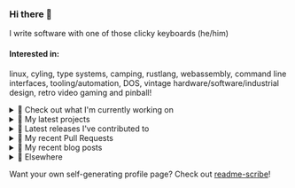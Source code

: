 ### Hi there 👋

I write software with one of those clicky keyboards (he/him)

#### Interested in:
linux, cyling, type systems, camping, rustlang, webassembly, command line interfaces, tooling/automation, DOS, vintage hardware/software/industrial design, retro video gaming and pinball!
<details><summary>👀 Check out what I'm currently working on</summary><br />

- [MetaMask/action-npm-publish](https://github.com/MetaMask/action-npm-publish) - GitHub Action to publish to NPM (4 days ago)
- [MetaMask/KeyringController](https://github.com/MetaMask/KeyringController) - A module for managing groups of Ethereum accounts and using them. (6 days ago)
- [MetaMask/metamask-module-template](https://github.com/MetaMask/metamask-module-template) - A simple template repository for starting new modules in the latest MetaMask fashion. (6 days ago)
- [MetaMask/core](https://github.com/MetaMask/core) - This monorepo is a collection of packages used across multiple MetaMask clients (1 week ago)
- [MetaMask/metamask-mobile](https://github.com/MetaMask/metamask-mobile) - Mobile web browser providing access to websites that use the Ethereum blockchain (1 week ago)
</details>

<details><summary>🌱 My latest projects</summary><br />

- [rickycodes/misterfpga_font_randomizer](https://github.com/rickycodes/misterfpga_font_randomizer) - randomise the font setting for MiSTer FPGA
- [rickycodes/win98config](https://github.com/rickycodes/win98config) - Example multi-boot setup for window98
- [rickycodes/kitties](https://github.com/rickycodes/kitties) - micro site to browse CryptoKitties
- [rickycodes/pve-no-subscription](https://github.com/rickycodes/pve-no-subscription) - Proxmox VE No-Subscription Removal
- [rickycodes/ftse-rs](https://github.com/rickycodes/ftse-rs) - scrape and filter hl.co.uk market summaries
</details>

<details><summary>🔭 Latest releases I've contributed to</summary><br />

- [MetaMask/metamask-extension](https://github.com/MetaMask/metamask-extension) ([v10.31.1](https://github.com/MetaMask/metamask-extension/releases/tag/v10.31.1), today) - :globe_with_meridians: :electric_plug: The MetaMask browser extension enables browsing Ethereum blockchain enabled websites
- [MetaMask/snaps](https://github.com/MetaMask/snaps) ([v0.34.1-flask.1](https://github.com/MetaMask/snaps/releases/tag/v0.34.1-flask.1), today) - Extend the functionality of MetaMask using Snaps
- [MetaMask/metamask-mobile](https://github.com/MetaMask/metamask-mobile) ([v6.6.0](https://github.com/MetaMask/metamask-mobile/releases/tag/v6.6.0), 1 day ago) - Mobile web browser providing access to websites that use the Ethereum blockchain
- [MetaMask/core](https://github.com/MetaMask/core) ([v54.0.0](https://github.com/MetaMask/core/releases/tag/v54.0.0), 3 days ago) - This monorepo is a collection of packages used across multiple MetaMask clients
- [MetaMask/KeyringController](https://github.com/MetaMask/KeyringController) ([v11.0.0](https://github.com/MetaMask/KeyringController/releases/tag/v11.0.0), 6 days ago) - A module for managing groups of Ethereum accounts and using them.
</details>

<details><summary>🔨 My recent Pull Requests</summary><br />

- [Update README.md](https://github.com/MetaMask/action-npm-publish/pull/48) on [MetaMask/action-npm-publish](https://github.com/MetaMask/action-npm-publish) (6 days ago)
- [Make use of the new subteam functionality](https://github.com/MetaMask/metamask-module-template/pull/200) on [MetaMask/metamask-module-template](https://github.com/MetaMask/metamask-module-template) (6 days ago)
- [Make use of the new subteam functionality](https://github.com/MetaMask/KeyringController/pull/232) on [MetaMask/KeyringController](https://github.com/MetaMask/KeyringController) (6 days ago)
- [Make use of the new subteam functionality](https://github.com/MetaMask/core/pull/1398) on [MetaMask/core](https://github.com/MetaMask/core) (1 week ago)
- [4.0.0](https://github.com/MetaMask/action-npm-publish/pull/46) on [MetaMask/action-npm-publish](https://github.com/MetaMask/action-npm-publish) (1 week ago)
</details>

<details><summary>📜 My recent blog posts</summary><br />

- [Publishing my Website to the peer-to-peer Web](//ricky.codes/blog/posts/publishing-to-the-peer-to-peer-web/) (4 years ago)
</details>

<details><summary>🔗 Elsewhere</summary><br />

- Web: https://ricky.codes
- Twitter: https://twitter.com/rickycodes
- Blog: https://ricky.codes/blog
</details>

Want your own self-generating profile page? Check out [readme-scribe](https://github.com/muesli/readme-scribe)!


